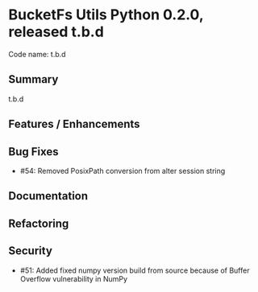 # BucketFs Utils Python 0.2.0, released t.b.d
Code name: t.b.d

## Summary
 t.b.d

## Features / Enhancements

## Bug Fixes

  - #54: Removed PosixPath conversion from alter session string

## Documentation

## Refactoring

## Security

 - #51: Added fixed numpy version build from source because of Buffer Overflow vulnerability in NumPy
 
